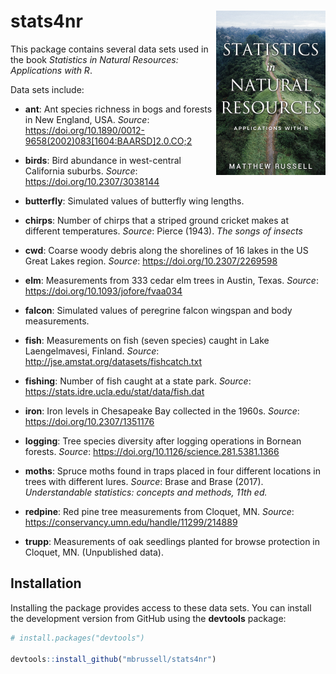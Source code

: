 # stats4nr <img src="man/figures/statisticsinnaturalresources.jpg" align="right" width="175" />

This package contains several data sets used in the book *Statistics in Natural Resources: Applications with R*.

Data sets include:

* **ant**: Ant species richness in bogs and forests in New England, USA. *Source*: https://doi.org/10.1890/0012-9658(2002)083[1604:BAARSD]2.0.CO;2 

* **birds**: Bird abundance in west-central California suburbs. *Source*: https://doi.org/10.2307/3038144 

* **butterfly**: Simulated values of butterfly wing lengths.

* **chirps**: Number of chirps that a striped ground cricket makes at different temperatures. *Source*: Pierce (1943). *The songs of insects*

* **cwd**: Coarse woody debris along the shorelines of 16 lakes in the US Great Lakes region. *Source*: https://doi.org/10.2307/2269598

* **elm**: Measurements from 333 cedar elm trees in Austin, Texas. *Source*: https://doi.org/10.1093/jofore/fvaa034

* **falcon**: Simulated values of peregrine falcon wingspan and body measurements.

* **fish**: Measurements on fish (seven species) caught in Lake Laengelmavesi, Finland. *Source*: http://jse.amstat.org/datasets/fishcatch.txt

* **fishing**: Number of fish caught at a state park. *Source*: https://stats.idre.ucla.edu/stat/data/fish.dat

* **iron**: Iron levels in  Chesapeake Bay collected in the 1960s. *Source*: https://doi.org/10.2307/1351176

* **logging**: Tree species diversity after logging operations in Bornean forests. *Source*: https://doi.org/10.1126/science.281.5381.1366

* **moths**: Spruce moths found in traps placed in four different locations in trees with different lures. *Source*: Brase and Brase (2017).  *Understandable statistics: concepts and methods, 11th ed.*

* **redpine**: Red pine tree measurements from Cloquet, MN. *Source*: https://conservancy.umn.edu/handle/11299/214889

* **trupp**: Measurements of oak seedlings planted for browse protection in Cloquet, MN. (Unpublished data). 

## Installation

Installing the package provides access to these data sets. You can install the development version from GitHub using the **devtools** package:

```R
# install.packages("devtools")

devtools::install_github("mbrussell/stats4nr")
```
